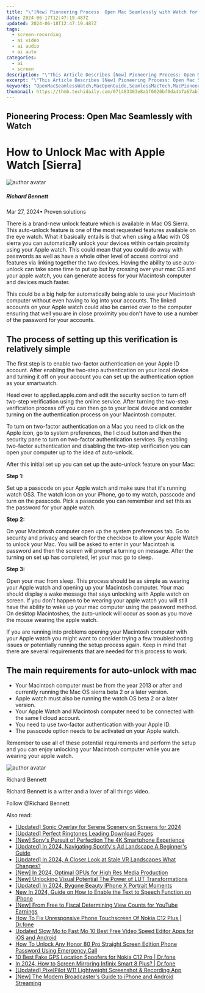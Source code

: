 ```yaml
---
title: "\"[New] Pioneering Process  Open Mac Seamlessly with Watch for 2024\""
date: 2024-06-17T12:47:19.487Z
updated: 2024-06-18T12:47:19.487Z
tags: 
  - screen-recording
  - ai video
  - ai audio
  - ai auto
categories: 
  - ai
  - screen
description: "\"This Article Describes [New] Pioneering Process: Open Mac Seamlessly with Watch for 2024\""
excerpt: "\"This Article Describes [New] Pioneering Process: Open Mac Seamlessly with Watch for 2024\""
keywords: "OpenMacSeamlessWatch,MacOpenGuide,SeamlessMacTech,MacPioneerTool,SmoothMacIntegration,WatchMacSync,QuickOpenMacProcedure"
thumbnail: https://thmb.techidaily.com/071483303e8a1f6026bf0da4b7a67ab78d5daef3d5d188bd12d3a2359c4d77ed.jpg
---
```


## Pioneering Process: Open Mac Seamlessly with Watch

# How to Unlock Mac with Apple Watch \[Sierra\]

![author avatar](https://images.wondershare.com/filmora/article-images/richard-bennett.jpg)

##### Richard Bennett

 Mar 27, 2024• Proven solutions

There is a brand-new unlock feature which is available in Mac OS Sierra. This auto-unlock feature is one of the most requested features available on the eye watch. What it basically entails is that when using a Mac with OS sierra you can automatically unlock your devices within certain proximity using your Apple watch. This could mean that you could do away with passwords as well as have a whole other level of access control and features via linking together the two devices. Having the ability to use auto-unlock can take some time to put up but by crossing over your mac OS and your apple watch, you can generate access for your Macintosh computer and devices much faster.

This could be a big help for automatically being able to use your Macintosh computer without even having to log into your accounts. The linked accounts on your Apple watch could also be carried over to the computer ensuring that well you are in close proximity you don't have to use a number of the password for your accounts.

## The process of setting up this verification is relatively simple

The first step is to enable two-factor authentication on your Apple ID account. After enabling the two-step authentication on your local device and turning it off on your account you can set up the authentication option as your smartwatch.

Head over to applied.apple.com and edit the security section to turn off two-step verification using the online service. After turning the two-step verification process off you can then go to your local device and consider turning on the authentication process on your Macintosh computer.

To turn on two-factor authentication on a Mac you need to click on the Apple icon, go to system preferences, the I cloud button and then the security pane to turn on two-factor authentication services. By enabling two-factor authentication and disabling the two-step verification you can open your computer up to the idea of auto-unlock.

After this initial set up you can set up the auto-unlock feature on your Mac:

**Step 1:**

Set up a passcode on your Apple watch and make sure that it's running watch OS3\. The watch icon on your iPhone, go to my watch, passcode and turn on the passcode. Pick a passcode you can remember and set this as the password for your apple watch.

**Step 2:**

On your Macintosh computer open up the system preferences tab. Go to security and privacy and search for the checkbox to allow your Apple Watch to unlock your Mac. You will be asked to enter in your Macintosh is password and then the screen will prompt a turning on message. After the turning on set up has completed, let your mac go to sleep.

**Step 3:**

Open your mac from sleep. This process should be as simple as wearing your Apple watch and opening up your Macintosh computer. Your mac should display a wake message that says unlocking with Apple watch on screen. If you don't happen to be wearing your apple watch you will still have the ability to wake up your mac computer using the password method. On desktop Macintoshes, the auto-unlock will occur as soon as you move the mouse wearing the apple watch.

If you are running into problems opening your Macintosh computer with your Apple watch you might want to consider trying a few troubleshooting issues or potentially running the setup process again. Keep in mind that there are several requirements that are needed for this process to work.

## The main requirements for auto-unlock with mac

* Your Macintosh computer must be from the year 2013 or after and currently running the Mac OS sierra beta 2 or a later version.
* Apple watch must also be running the watch OS beta 2 or a later version.
* Your Apple Watch and Macintosh computer need to be connected with the same I cloud account.
* You need to use two-factor authentication with your Apple ID.
* The passcode option needs to be activated on your Apple watch.

Remember to use all of these potential requirements and perform the setup and you can enjoy unlocking your Macintosh computer while you are wearing your apple watch.

![author avatar](https://images.wondershare.com/filmora/article-images/richard-bennett.jpg)

Richard Bennett

Richard Bennett is a writer and a lover of all things video.

Follow @Richard Bennett


<ins class="adsbygoogle"
     style="display:block"
     data-ad-format="autorelaxed"
     data-ad-client="ca-pub-7571918770474297"
     data-ad-slot="1223367746"></ins>



<ins class="adsbygoogle"
     style="display:block"
     data-ad-client="ca-pub-7571918770474297"
     data-ad-slot="8358498916"
     data-ad-format="auto"
     data-full-width-responsive="true"></ins>


<span class="atpl-alsoreadstyle">Also read:</span>
<div><ul>
<li><a href="https://fox-cloud.techidaily.com/updated-sonic-overlay-for-serene-scenery-on-screens-for-2024/"><u>[Updated] Sonic Overlay for Serene Scenery on Screens for 2024</u></a></li>
<li><a href="https://fox-cloud.techidaily.com/updated-perfect-ringtones-leading-download-pages/"><u>[Updated] Perfect Ringtones  Leading Download Pages</u></a></li>
<li><a href="https://fox-cloud.techidaily.com/new-sonys-pursuit-of-perfection-the-4k-smartphone-experience/"><u>[New] Sony's Pursuit of Perfection  The 4K Smartphone Experience</u></a></li>
<li><a href="https://fox-cloud.techidaily.com/updated-in-2024-navigating-spotifys-ad-landscape-a-beginners-guide/"><u>[Updated] In 2024, Navigating Spotify's Ad Landscape  A Beginner's Guide</u></a></li>
<li><a href="https://fox-cloud.techidaily.com/updated-in-2024-a-closer-look-at-stale-vr-landscapes-what-changes/"><u>[Updated] In 2024, A Closer Look at Stale VR Landscapes  What Changes?</u></a></li>
<li><a href="https://fox-cloud.techidaily.com/new-in-2024-optimal-gpus-for-high-res-media-production/"><u>[New] In 2024, Optimal GPUs for High Res Media Production</u></a></li>
<li><a href="https://fox-cloud.techidaily.com/new-unlocking-visual-potential-the-power-of-lut-transformations/"><u>[New] Unlocking Visual Potential  The Power of LUT Transformations</u></a></li>
<li><a href="https://fox-cloud.techidaily.com/updated-in-2024-bygone-beauty-iphone-x-portrait-moments/"><u>[Updated] In 2024, Bygone Beauty  IPhone X Portrait Moments</u></a></li>
<li><a href="https://ai-topics.techidaily.com/new-in-2024-guide-on-how-to-enable-the-text-to-speech-function-on-iphone/"><u>New In 2024, Guide on How to Enable the Text to Speech Function on iPhone</u></a></li>
<li><a href="https://youtube-help.techidaily.com/new-from-free-to-fiscal-determining-view-counts-for-youtube-earnings/"><u>[New] From Free to Fiscal  Determining View Counts for YouTube Earnings</u></a></li>
<li><a href="https://fix-guide.techidaily.com/how-to-fix-unresponsive-phone-touchscreen-of-nokia-c12-plus-drfone-by-drfone-fix-android-problems-fix-android-problems/"><u>How To Fix Unresponsive Phone Touchscreen Of Nokia C12 Plus | Dr.fone</u></a></li>
<li><a href="https://video-creation-software.techidaily.com/updated-slow-mo-to-fast-mo-10-best-free-video-speed-editor-apps-for-ios-and-android/"><u>Updated Slow Mo to Fast Mo 10 Best Free Video Speed Editor Apps for iOS and Android</u></a></li>
<li><a href="https://unlock-android.techidaily.com/how-to-unlock-any-honor-80-pro-straight-screen-edition-phone-password-using-emergency-call-by-drfone-android/"><u>How To Unlock Any Honor 80 Pro Straight Screen Edition Phone Password Using Emergency Call</u></a></li>
<li><a href="https://location-fake.techidaily.com/10-best-fake-gps-location-spoofers-for-nokia-c12-pro-drfone-by-drfone-virtual-android/"><u>10 Best Fake GPS Location Spoofers for Nokia C12 Pro | Dr.fone</u></a></li>
<li><a href="https://screen-mirror.techidaily.com/in-2024-how-to-screen-mirroring-infinix-smart-8-plus-drfone-by-drfone-android/"><u>In 2024, How to Screen Mirroring Infinix Smart 8 Plus? | Dr.fone</u></a></li>
<li><a href="https://visual-screen-recording.techidaily.com/updated-pixelpilot-w11-lightweight-screenshot-and-recording-app/"><u>[Updated] PixelPilot W11  Lightweight Screenshot & Recording App</u></a></li>
<li><a href="https://facebook-video-recording.techidaily.com/new-the-modern-broadcasters-guide-to-iphone-and-android-streaming/"><u>[New] The Modern Broadcaster's Guide to iPhone and Android Streaming</u></a></li>
</ul></div>

